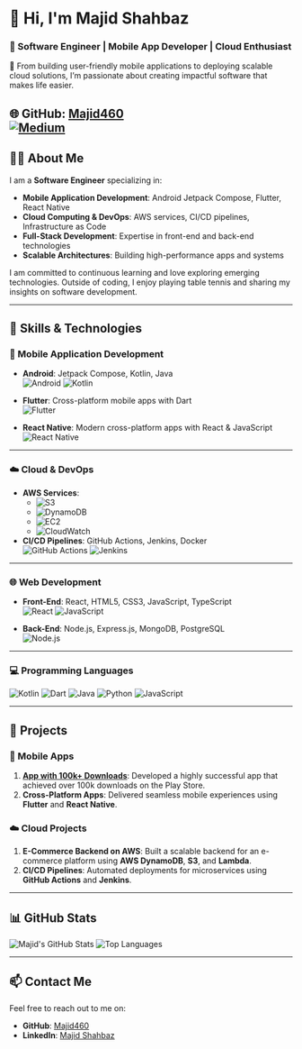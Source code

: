 # 👋 Hi, I'm Majid Shahbaz

### 🚀 Software Engineer | Mobile App Developer | Cloud Enthusiast  
📍 From building user-friendly mobile applications to deploying scalable cloud solutions, I’m passionate about creating impactful software that makes life easier.  

🌐 **GitHub**: [Majid460](https://github.com/Majid460)  
[![Medium](https://img.shields.io/badge/Read%20my%20articles%20on-Medium-black?style=for-the-badge&logo=medium&logoColor=white)](https://medium.com/@majidshahbaz75) 
---

## 👨‍💻 About Me

I am a **Software Engineer** specializing in:
- **Mobile Application Development**: Android Jetpack Compose, Flutter, React Native
- **Cloud Computing & DevOps**: AWS services, CI/CD pipelines, Infrastructure as Code
- **Full-Stack Development**: Expertise in front-end and back-end technologies
- **Scalable Architectures**: Building high-performance apps and systems

I am committed to continuous learning and love exploring emerging technologies. Outside of coding, I enjoy playing table tennis and sharing my insights on software development.

---

## 🔧 Skills & Technologies

### 📱 Mobile Application Development
- **Android**: Jetpack Compose, Kotlin, Java  
![Android](https://img.shields.io/badge/Android-Compose-green?logo=android&logoColor=white)
![Kotlin](https://img.shields.io/badge/Kotlin-Mobile-purple?logo=kotlin&logoColor=white)

- **Flutter**: Cross-platform mobile apps with Dart  
![Flutter](https://img.shields.io/badge/Flutter-Dart-blue?logo=flutter&logoColor=white)

- **React Native**: Modern cross-platform apps with React & JavaScript  
![React Native](https://img.shields.io/badge/React%20Native-Mobile-blue?logo=react&logoColor=white)

---

### ☁️ Cloud & DevOps
- **AWS Services**:
  - ![S3](https://img.shields.io/badge/S3-Storage-orange?logo=amazons3)
  - ![DynamoDB](https://img.shields.io/badge/DynamoDB-NoSQL-blue?logo=amazondynamodb)
  - ![EC2](https://img.shields.io/badge/EC2-Compute-black?logo=amazonec2)
  - ![CloudWatch](https://img.shields.io/badge/CloudWatch-Monitoring-purple?logo=amazonaws)
- **CI/CD Pipelines**: GitHub Actions, Jenkins, Docker  
![GitHub Actions](https://img.shields.io/badge/GitHub%20Actions-CI/CD-blue?logo=githubactions&logoColor=white)
![Jenkins](https://img.shields.io/badge/Jenkins-Automation-green?logo=jenkins&logoColor=white)

---

### 🌐 Web Development
- **Front-End**: React, HTML5, CSS3, JavaScript, TypeScript  
![React](https://img.shields.io/badge/React-JS-blue?logo=react&logoColor=white)
![JavaScript](https://img.shields.io/badge/JavaScript-ES6-yellow?logo=javascript&logoColor=white)

- **Back-End**: Node.js, Express.js, MongoDB, PostgreSQL  
![Node.js](https://img.shields.io/badge/Node.js-Backend-green?logo=node.js&logoColor=white)

---

### 💻 Programming Languages
![Kotlin](https://img.shields.io/badge/Kotlin-FF6C37?style=for-the-badge&logo=kotlin&logoColor=white)
![Dart](https://img.shields.io/badge/Dart-0175C2?style=for-the-badge&logo=dart&logoColor=white)
![Java](https://img.shields.io/badge/Java-007396?style=for-the-badge&logo=java&logoColor=white)
![Python](https://img.shields.io/badge/Python-3776AB?style=for-the-badge&logo=python&logoColor=white)
![JavaScript](https://img.shields.io/badge/JavaScript-F7DF1E?style=for-the-badge&logo=javascript&logoColor=black)

---

## 🚀 Projects

### 📱 Mobile Apps
1. **[App with 100k+ Downloads](https://play.google.com/store/apps/details?id=com.boys.Wallpaper.Walls.and.Papers)**: Developed a highly successful app that achieved over 100k downloads on the Play Store.  
2. **Cross-Platform Apps**: Delivered seamless mobile experiences using **Flutter** and **React Native**.

### ☁️ Cloud Projects
1. **E-Commerce Backend on AWS**: Built a scalable backend for an e-commerce platform using **AWS DynamoDB**, **S3**, and **Lambda**.  
2. **CI/CD Pipelines**: Automated deployments for microservices using **GitHub Actions** and **Jenkins**.

---

## 📊 GitHub Stats

![Majid's GitHub Stats](https://github-readme-stats.vercel.app/api?username=Majid460&show_icons=true&count_private=true&include_all_commits=true&theme=radical) 
![Top Languages](https://github-readme-stats.vercel.app/api/top-langs/?username=Majid460&layout=compact&theme=radical)

---

## 📫 Contact Me

Feel free to reach out to me on:
- **GitHub**: [Majid460](https://github.com/Majid460)
- **LinkedIn**: [Majid Shahbaz](https://www.linkedin.com/in/majid-shahbaz-2042b317b/)

